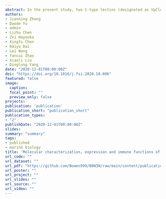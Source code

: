 ```yaml
---
abstract: In the present study, two C-type lectins (designated as VpClec-3 and VpClec-4) were identified and characterized from the manila clam Venerupis philippinarum. Multiple alignment and phylogenetic relationship analysis strongly suggested that VpClec-3 and VpClec-4 belong to the C-type lectin family. In nonstimulated clams, the VpClec-3 transcript was dominantly expressed in the hepatopancreas, while the VpClec-4 transcript was mainly expressed in gill tissues. Both VpClec-3 and VpClec-4 mRNA expression was significantly upregulated following Vibrio anguillarum challenge. Recombinant VpClec-4 (rVpClec-4) was shown to bind lipopolysaccharide (LPS) and glucan in vitro, whereas recombinant VpClec-3 (rVpClec-3) only bound to glucan. In addition, rVpClec-3 and rVpClec-4 displayed broad agglutination activities towards Vibrio harveyi, Vibrio splendidus and V. anguillarum, while no agglutination activities towards Enterobacter cloacae or Aeromonas hydrophila were observed in rVpClec-3. Moreover, hemocyte phagocytosis was significantly enhanced by rVpClec-3 and rVpClec-4. All the results showed that VpClecs function as pattern recognition receptors (PRRs) with distinct recognition spectra and are potentially involved in the innate immune responses of V. philippinarum.
authors:
- Jianning Zhang
- Daode Yu
- admin
- Lizhu Chen
- Zvi Hayouka
- Xingfu Chen
- Haiyu Dai
- Lei Wang 
- Yancui Zhao
- Xiaoli Liu
- Dinglong Yang
date: "2020-12-01T00:00:00Z"
doi: "https://doi.org/10.1016/j.fsi.2020.10.006"
featured: false
image:
  caption:
  focal_point: ""
  preview_only: false
projects:
publication: 'publication'
publication_short: "publication_short"
publication_types:
- "2"
publishDate: "2020-12-01T00:00:00Z"
slides:
summary: "summary"
tags:
- published
- marine biology
title: 'Molecular characterization, expression and immune functions of two C-type lectin from Venerupis philippinarum'
url_code: ""
url_dataset: ""
url_pdf: "https://github.com/Bowen999/B0W3N/raw/main/content/publication/marine2/example.pdf"
url_poster: ""
url_project: ""
url_slides: ""
url_source: ""
url_video: ""
---
```


